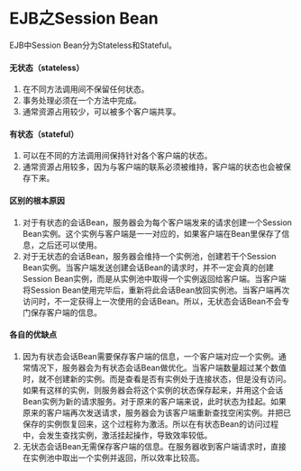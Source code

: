 # EJB之Session Bean

EJB中Session Bean分为Stateless和Stateful。

#### 无状态（stateless）
1. 在不同方法调用间不保留任何状态。
2. 事务处理必须在一个方法中完成。
3. 通常资源占用较少，可以被多个客户端共享。

#### 有状态（stateful）
1. 可以在不同的方法调用间保持针对各个客户端的状态。
2. 通常资源占用较多，因为与客户端的联系必须被维持，客户端的状态也会被保存下来。

#### 区别的根本原因
1. 对于有状态的会话Bean，服务器会为每个客户端发来的请求创建一个Session Bean实例。这个实例与客户端是一一对应的，如果客户端在Bean里保存了信息，之后还可以使用。
2. 对于无状态的会话Bean，服务器会维持一个实例池，创建若干个Session Bean实例。当客户端发送创建会话Bean的请求时，并不一定会真的创建Session Bean实例，而是从实例池中取得一个实例返回给客户端。当客户端将Session Bean使用完毕后，重新将此会话Bean放回实例池。当客户端再次访问时，不一定获得上一次使用的会话Bean。所以，无状态会话Bean不会专门保存客户端的信息。

#### 各自的优缺点  
1. 因为有状态会话Bean需要保存客户端的信息，一个客户端对应一个实例。通常情况下，服务器会为有状态会话Bean做优化。当客户端数量超过某个数值时，就不创建新的实例。而是查看是否有实例处于连接状态，但是没有访问。如果有这样的实例，则服务器会将这个实例的状态保存起来，并用这个会话Bean实例为新的请求服务。对于原来的客户端来说，此时状态为挂起。如果原来的客户端再次发送请求，服务器会为该客户端重新查找空闲实例。并把已保存的实例恢复回来，这个过程称为激活。所以在有状态Bean的访问过程中，会发生查找实例，激活挂起操作，导致效率较低。
2. 无状态会话Bean无需保存客户端的信息。在服务器收到客户端请求时，直接在实例池中取出一个实例并返回，所以效率比较高。
